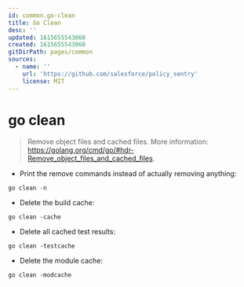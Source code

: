 ```yaml
---
id: common.go-clean
title: Go Clean
desc: ''
updated: 1615655543060
created: 1615655543060
gitDirPath: pages/common
sources:
  - name: ''
    url: 'https://github.com/salesforce/policy_sentry'
    license: MIT
---
```

# go clean

> Remove object files and cached files.
> More information: <https://golang.org/cmd/go/#hdr-Remove_object_files_and_cached_files>.

- Print the remove commands instead of actually removing anything:

`go clean -n`

- Delete the build cache:

`go clean -cache`

- Delete all cached test results:

`go clean -testcache`

- Delete the module cache:

`go clean -modcache`

